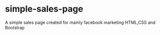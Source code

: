 # simple-sales-page
A simple sales page created for mainly facebook marketing HTML,CSS and Bootstrap

